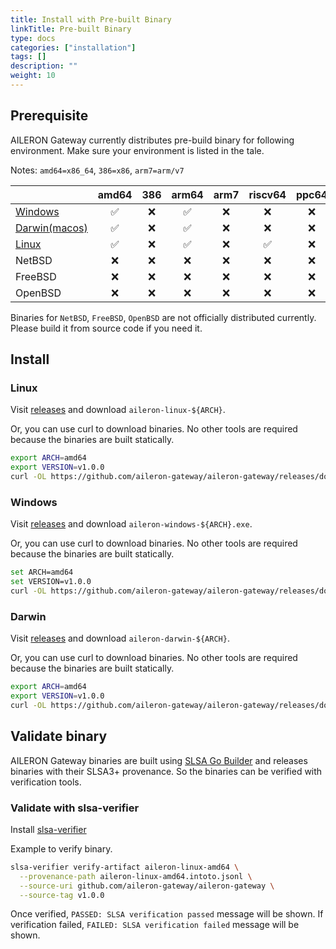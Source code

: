 ```yaml
---
title: Install with Pre-built Binary
linkTitle: Pre-built Binary
type: docs
categories: ["installation"]
tags: []
description: ""
weight: 10
---
```


## Prerequisite

AILERON Gateway currently distributes pre-build binary for following environment.
Make sure your environment is listed in the tale.

Notes: `amd64=x86_64`, `386=x86`, `arm7=arm/v7`

|                          | amd64 | 386 | arm64 | arm7 | riscv64 | ppc64 | ppc64le | s390x |
| :----------------------- | :---: | :-: | :---: | :--: | :-----: | :---: | :-----: | :---: |
| [Windows](#windows)      |  ✅   | ❌  |  ✅   |  ❌  |   ❌    |  ❌   |   ❌    |  ❌   |
| [Darwin(macos)](#darwin) |  ✅   | ❌  |  ✅   |  ❌  |   ❌    |  ❌   |   ❌    |  ❌   |
| [Linux](#linux)          |  ✅   | ❌  |  ✅   |  ❌  |   ✅    |  ❌   |   ❌    |  ❌   |
| NetBSD 　                |  ❌   | ❌  |  ❌   |  ❌  |   ❌    |  ❌   |   ❌    |  ❌   |
| FreeBSD 　               |  ❌   | ❌  |  ❌   |  ❌  |   ❌    |  ❌   |   ❌    |  ❌   |
| OpenBSD 　               |  ❌   | ❌  |  ❌   |  ❌  |   ❌    |  ❌   |   ❌    |  ❌   |

Binaries for `NetBSD`, `FreeBSD`, `OpenBSD` are not officially distributed currently.
Please build it from source code if you need it.

## Install

### Linux

Visit [releases](https://github.com/aileron-gateway/aileron-gateway/releases) and download `aileron-linux-${ARCH}`.

Or, you can use curl to download binaries.
No other tools are required because the binaries are built statically.

```bash
export ARCH=amd64
export VERSION=v1.0.0
curl -OL https://github.com/aileron-gateway/aileron-gateway/releases/download/${VERSION}/aileron-linux-${ARCH}
```

### Windows

Visit [releases](https://github.com/aileron-gateway/aileron-gateway/releases) and download `aileron-windows-${ARCH}.exe`.

Or, you can use curl to download binaries.
No other tools are required because the binaries are built statically.

```bash
set ARCH=amd64
set VERSION=v1.0.0
curl -OL https://github.com/aileron-gateway/aileron-gateway/releases/download/%VERSION%/aileron-windows-%ARCH%.exe
```

### Darwin

Visit [releases](https://github.com/aileron-gateway/aileron-gateway/releases) and download `aileron-darwin-${ARCH}`.

Or, you can use curl to download binaries.
No other tools are required because the binaries are built statically.

```bash
export ARCH=amd64
export VERSION=v1.0.0
curl -OL https://github.com/aileron-gateway/aileron-gateway/releases/download/${VERSION}/aileron-darwin-${ARCH}
```

## Validate binary

AILERON Gateway binaries are built using [SLSA Go Builder](https://github.com/slsa-framework/slsa-github-generator/tree/main/internal/builders/go) and releases binaries with their SLSA3+ provenance.
So the binaries can be verified with verification tools.

### Validate with slsa-verifier

Install [slsa-verifier](https://github.com/slsa-framework/slsa-verifier)

Example to verify binary.

```bash
slsa-verifier verify-artifact aileron-linux-amd64 \
  --provenance-path aileron-linux-amd64.intoto.jsonl \
  --source-uri github.com/aileron-gateway/aileron-gateway \
  --source-tag v1.0.0
```

Once verified, `PASSED: SLSA verification passed` message will be shown.
If verification failed, `FAILED: SLSA verification failed` message will be shown.
